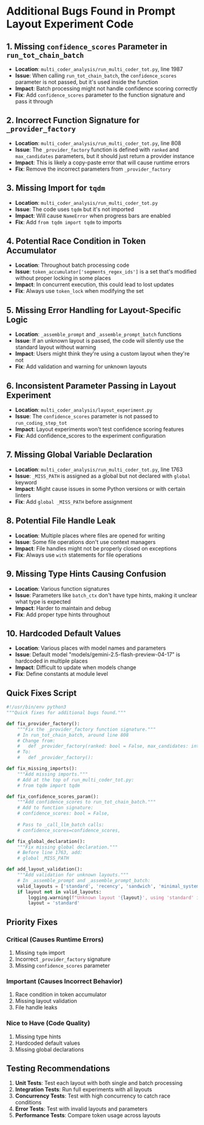 # Additional Bugs Found in Prompt Layout Experiment Code

## 1. **Missing `confidence_scores` Parameter in `run_tot_chain_batch`**
- **Location**: `multi_coder_analysis/run_multi_coder_tot.py`, line 1987
- **Issue**: When calling `run_tot_chain_batch`, the `confidence_scores` parameter is not passed, but it's used inside the function
- **Impact**: Batch processing might not handle confidence scoring correctly
- **Fix**: Add `confidence_scores` parameter to the function signature and pass it through

## 2. **Incorrect Function Signature for `_provider_factory`**
- **Location**: `multi_coder_analysis/run_multi_coder_tot.py`, line 808
- **Issue**: The `_provider_factory` function is defined with `ranked` and `max_candidates` parameters, but it should just return a provider instance
- **Impact**: This is likely a copy-paste error that will cause runtime errors
- **Fix**: Remove the incorrect parameters from `_provider_factory`

## 3. **Missing Import for `tqdm`**
- **Location**: `multi_coder_analysis/run_multi_coder_tot.py`
- **Issue**: The code uses `tqdm` but it's not imported
- **Impact**: Will cause `NameError` when progress bars are enabled
- **Fix**: Add `from tqdm import tqdm` to imports

## 4. **Potential Race Condition in Token Accumulator**
- **Location**: Throughout batch processing code
- **Issue**: `token_accumulator['segments_regex_ids']` is a set that's modified without proper locking in some places
- **Impact**: In concurrent execution, this could lead to lost updates
- **Fix**: Always use `token_lock` when modifying the set

## 5. **Missing Error Handling for Layout-Specific Logic**
- **Location**: `_assemble_prompt` and `_assemble_prompt_batch` functions
- **Issue**: If an unknown layout is passed, the code will silently use the standard layout without warning
- **Impact**: Users might think they're using a custom layout when they're not
- **Fix**: Add validation and warning for unknown layouts

## 6. **Inconsistent Parameter Passing in Layout Experiment**
- **Location**: `multi_coder_analysis/layout_experiment.py`
- **Issue**: The `confidence_scores` parameter is not passed to `run_coding_step_tot`
- **Impact**: Layout experiments won't test confidence scoring features
- **Fix**: Add confidence_scores to the experiment configuration

## 7. **Missing Global Variable Declaration**
- **Location**: `multi_coder_analysis/run_multi_coder_tot.py`, line 1763
- **Issue**: `_MISS_PATH` is assigned as a global but not declared with `global` keyword
- **Impact**: Might cause issues in some Python versions or with certain linters
- **Fix**: Add `global _MISS_PATH` before assignment

## 8. **Potential File Handle Leak**
- **Location**: Multiple places where files are opened for writing
- **Issue**: Some file operations don't use context managers
- **Impact**: File handles might not be properly closed on exceptions
- **Fix**: Always use `with` statements for file operations

## 9. **Missing Type Hints Causing Confusion**
- **Location**: Various function signatures
- **Issue**: Parameters like `batch_ctx` don't have type hints, making it unclear what type is expected
- **Impact**: Harder to maintain and debug
- **Fix**: Add proper type hints throughout

## 10. **Hardcoded Default Values**
- **Location**: Various places with model names and parameters
- **Issue**: Default model "models/gemini-2.5-flash-preview-04-17" is hardcoded in multiple places
- **Impact**: Difficult to update when models change
- **Fix**: Define constants at module level

## Quick Fixes Script

```python
#!/usr/bin/env python3
"""Quick fixes for additional bugs found."""

def fix_provider_factory():
    """Fix the _provider_factory function signature."""
    # In run_tot_chain_batch, around line 808
    # Change from:
    #   def _provider_factory(ranked: bool = False, max_candidates: int = 5):
    # To:
    #   def _provider_factory():

def fix_missing_imports():
    """Add missing imports."""
    # Add at the top of run_multi_coder_tot.py:
    # from tqdm import tqdm

def fix_confidence_scores_param():
    """Add confidence_scores to run_tot_chain_batch."""
    # Add to function signature:
    # confidence_scores: bool = False,
    
    # Pass to _call_llm_batch calls:
    # confidence_scores=confidence_scores,

def fix_global_declaration():
    """Fix missing global declaration."""
    # Before line 1763, add:
    # global _MISS_PATH

def add_layout_validation():
    """Add validation for unknown layouts."""
    # In _assemble_prompt and _assemble_prompt_batch:
    valid_layouts = ['standard', 'recency', 'sandwich', 'minimal_system', 'question_first']
    if layout not in valid_layouts:
        logging.warning(f"Unknown layout '{layout}', using 'standard' instead")
        layout = 'standard'
```

## Priority Fixes

### Critical (Causes Runtime Errors)
1. Missing `tqdm` import
2. Incorrect `_provider_factory` signature
3. Missing `confidence_scores` parameter

### Important (Causes Incorrect Behavior)
1. Race condition in token accumulator
2. Missing layout validation
3. File handle leaks

### Nice to Have (Code Quality)
1. Missing type hints
2. Hardcoded default values
3. Missing global declarations

## Testing Recommendations

1. **Unit Tests**: Test each layout with both single and batch processing
2. **Integration Tests**: Run full experiments with all layouts
3. **Concurrency Tests**: Test with high concurrency to catch race conditions
4. **Error Tests**: Test with invalid layouts and parameters
5. **Performance Tests**: Compare token usage across layouts 